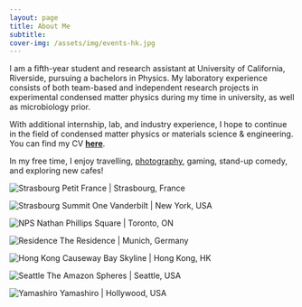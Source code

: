 ```yaml
---
layout: page
title: About Me
subtitle:
cover-img: /assets/img/events-hk.jpg
---
```


I am a fifth-year student and research assistant at University of California, Riverside, pursuing a bachelors in Physics. My laboratory experience consists of both team-based and independent research projects in experimental condensed matter physics during my time in university, as well as microbiology prior.

With additional internship, lab, and industry experience, I hope to continue in the field of condensed matter physics or materials science & engineering. You can find my CV [**here**](assets/files/Vanessa_Kwong_CV.pdf).


In my free time, I enjoy travelling, [photography](https://vsco.co/veecarling/gallery), gaming, stand-up comedy, and exploring new cafes!

![Strasbourg](assets/img/petit-fr.JPG)
Petit France | Strasbourg, France

![Strasbourg](assets/img/summit-mirror.JPG)
Summit One Vanderbilt | New York, USA

![NPS](assets/img/nps.JPG)
Nathan Phillips Square | Toronto, ON

![Residence](assets/img/residence.JPG)
The Residence | Munich, Germany

![Hong Kong](assets/img/events-hk.jpg)
Causeway Bay Skyline | Hong Kong, HK

![Seattle](assets/img/seattle.JPG)
The Amazon Spheres | Seattle, USA

![Yamashiro](assets/img/yamashiro.JPG)
Yamashiro | Hollywood, USA
